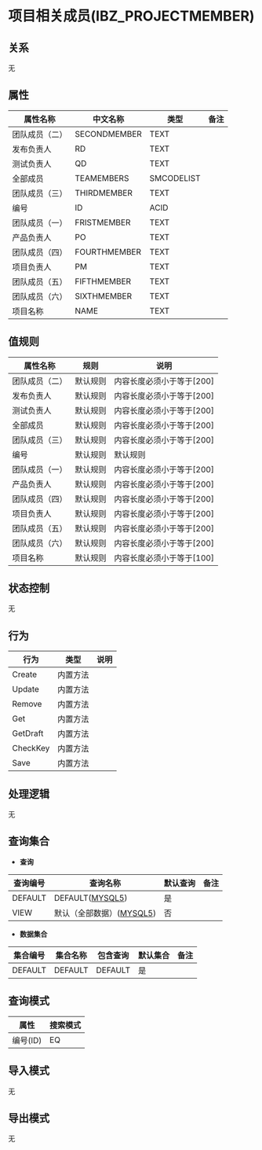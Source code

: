 # 项目相关成员(IBZ_PROJECTMEMBER)

  

## 关系
无

## 属性

| 属性名称        |    中文名称    | 类型     |  备注  |
| --------   |------------| -----   |  -------- | 
|团队成员（二）|SECONDMEMBER|TEXT|&nbsp;|
|发布负责人|RD|TEXT|&nbsp;|
|测试负责人|QD|TEXT|&nbsp;|
|全部成员|TEAMEMBERS|SMCODELIST|&nbsp;|
|团队成员（三）|THIRDMEMBER|TEXT|&nbsp;|
|编号|ID|ACID|&nbsp;|
|团队成员（一）|FRISTMEMBER|TEXT|&nbsp;|
|产品负责人|PO|TEXT|&nbsp;|
|团队成员（四）|FOURTHMEMBER|TEXT|&nbsp;|
|项目负责人|PM|TEXT|&nbsp;|
|团队成员（五）|FIFTHMEMBER|TEXT|&nbsp;|
|团队成员（六）|SIXTHMEMBER|TEXT|&nbsp;|
|项目名称|NAME|TEXT|&nbsp;|

## 值规则
| 属性名称    | 规则    |  说明  |
| --------   |------------| ----- | 
|团队成员（二）|默认规则|内容长度必须小于等于[200]|
|发布负责人|默认规则|内容长度必须小于等于[200]|
|测试负责人|默认规则|内容长度必须小于等于[200]|
|全部成员|默认规则|内容长度必须小于等于[200]|
|团队成员（三）|默认规则|内容长度必须小于等于[200]|
|编号|默认规则|默认规则|
|团队成员（一）|默认规则|内容长度必须小于等于[200]|
|产品负责人|默认规则|内容长度必须小于等于[200]|
|团队成员（四）|默认规则|内容长度必须小于等于[200]|
|项目负责人|默认规则|内容长度必须小于等于[200]|
|团队成员（五）|默认规则|内容长度必须小于等于[200]|
|团队成员（六）|默认规则|内容长度必须小于等于[200]|
|项目名称|默认规则|内容长度必须小于等于[100]|

## 状态控制

无


## 行为
| 行为    | 类型    |  说明  |
| --------   |------------| ----- | 
|Create|内置方法|&nbsp;|
|Update|内置方法|&nbsp;|
|Remove|内置方法|&nbsp;|
|Get|内置方法|&nbsp;|
|GetDraft|内置方法|&nbsp;|
|CheckKey|内置方法|&nbsp;|
|Save|内置方法|&nbsp;|

## 处理逻辑
无

## 查询集合

* **查询**

| 查询编号 | 查询名称       | 默认查询 |   备注|
| --------  | --------   | --------   | ----- |
|DEFAULT|DEFAULT([MYSQL5](../../appendix/query_MYSQL5.md#IbzProjectMember_Default))|是|&nbsp;|
|VIEW|默认（全部数据）([MYSQL5](../../appendix/query_MYSQL5.md#IbzProjectMember_View))|否|&nbsp;|

* **数据集合**

| 集合编号 | 集合名称   |  包含查询  | 默认集合 |   备注|
| --------  | --------   | -------- | --------   | ----- |
|DEFAULT|DEFAULT|DEFAULT|是|&nbsp;|

## 查询模式
| 属性      |    搜索模式     |
| --------   |------------|
|编号(ID)|EQ|

## 导入模式
无


## 导出模式
无
